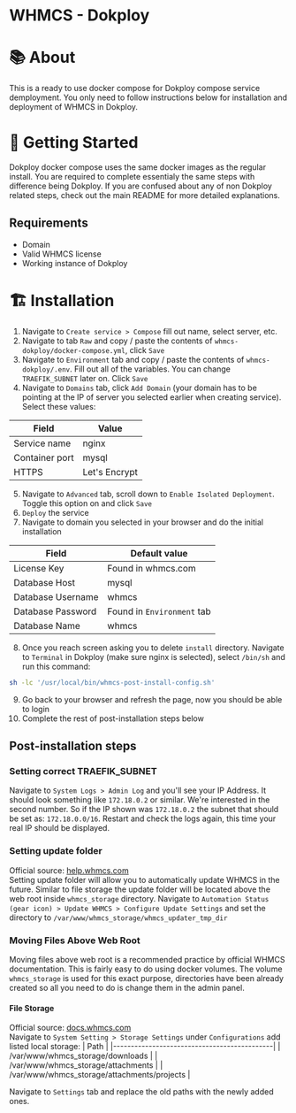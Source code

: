 # WHMCS - Dokploy

# 📚 About
This is a ready to use docker compose for Dokploy compose service demployment. You only need to follow instructions below for installation and deployment of WHMCS in Dokploy.

# 🧰 Getting Started
Dokploy docker compose uses the same docker images as the regular install. You are required to complete essentialy the same steps with difference being Dokploy.
If you are confused about any of non Dokploy related steps, check out the main README for more detailed explanations.

## Requirements
- Domain
- Valid WHMCS license
- Working instance of Dokploy

# 🏗️ Installation

1. Navigate to `Create service > Compose` fill out name, select server, etc.
2. Navigate to tab `Raw` and copy / paste the contents of `whmcs-dokploy/docker-compose.yml`, click `Save`
3. Navigate to `Environment` tab and copy / paste the contents of `whmcs-dokploy/.env`. Fill out all of the variables. You can change `TRAEFIK_SUBNET` later on. Click `Save`
4. Navigate to `Domains` tab, click `Add Domain` (your domain has to be pointing at the IP of server you selected earlier when creating service). Select these values:

| Field             | Value                         |
| ----------------- | ----------------------------- |
| Service name      | nginx                         |
| Container port    | mysql                         |
| HTTPS             | Let's Encrypt                 |

5. Navigate to `Advanced` tab, scroll down to `Enable Isolated Deployment`. Toggle this option on and click `Save`
6. `Deploy` the service
7. Navigate to domain you selected in your browser and do the initial installation

| Field             | Default value                 |
| ----------------- | ----------------------------- |
| License Key       | Found in whmcs.com            |
| Database Host     | mysql                         |
| Database Username | whmcs                         |
| Database Password | Found in `Environment` tab    |
| Database Name     | whmcs                         |

8. Once you reach screen asking you to delete `install` directory. Navigate to `Terminal` in Dokploy (make sure nginx is selected), select `/bin/sh` and run this command:

```sh
sh -lc '/usr/local/bin/whmcs-post-install-config.sh'
```
9. Go back to your browser and refresh the page, now you should be able to login
10. Complete the rest of post-installation steps below

## Post-installation steps

### Setting correct TRAEFIK_SUBNET
Navigate to `System Logs > Admin Log` and you'll see your IP Address. It should look something like `172.18.0.2` or similar. We're interested in the second number. So if the IP shown was `172.18.0.2` the subnet that should be set as: `172.18.0.0/16`. Restart and check the logs again, this time your real IP should be displayed.

### Setting update folder
Official source: [help.whmcs.com](https://help.whmcs.com/m/updating/l/678178-configuring-the-temporary-path) <br />
Setting update folder will allow you to automatically update WHMCS in the future. Similar to file storage the update folder will be located above the web root inside `whmcs_storage` directory.
Navigate to `Automation Status (gear icon) > Update WHMCS > Configure Update Settings` and set the directory to `/var/www/whmcs_storage/whmcs_updater_tmp_dir`

### Moving Files Above Web Root
Moving files above web root is a recommended practice by official WHMCS documentation. This is fairly easy to do using docker volumes. 
The volume `whmcs_storage` is used for this exact purpose, directories have been already created so all you need to do is change them in the admin panel.

#### File Storage
Official source: [docs.whmcs.com](https://docs.whmcs.com/Further_Security_Steps#File_Storage) <br />
Navigate to `System Setting > Storage Settings` under `Configurations` add listed local storage:
| Path                                        |
|---------------------------------------------|
| /var/www/whmcs_storage/downloads            |
| /var/www/whmcs_storage/attachments          |
| /var/www/whmcs_storage/attachments/projects |

Navigate to `Settings` tab and replace the old paths with the newly added ones.
